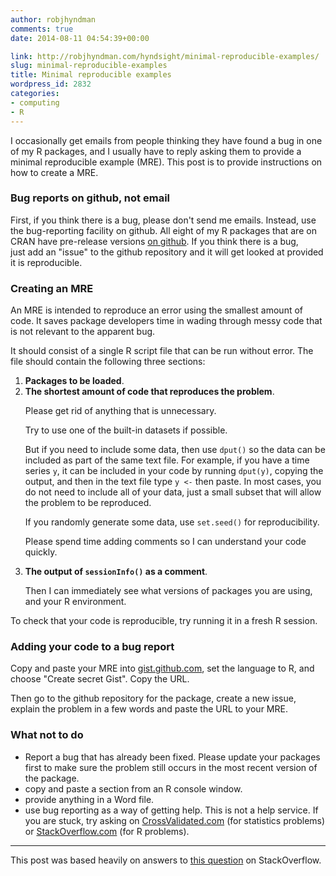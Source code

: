 ```yaml
---
author: robjhyndman
comments: true
date: 2014-08-11 04:54:39+00:00

link: http://robjhyndman.com/hyndsight/minimal-reproducible-examples/
slug: minimal-reproducible-examples
title: Minimal reproducible examples
wordpress_id: 2832
categories:
- computing
- R
---
```


I occasionally get emails from people thinking they have found a bug in one of my R packages, and I usually have to reply asking them to provide a minimal reproducible example (MRE). This post is to provide instructions on how to create a MRE.<!-- more -->



### Bug reports on github, not email



First, if you think there is a bug, please don't send me emails. Instead, use the bug-reporting facility on github. All eight of my R packages that are on CRAN have pre-release versions [on github](https://github.com/robjhyndman?tab=repositories). If you think there is a bug, just add an "issue" to the github repository and it will get looked at provided it is reproducible.



### Creating an MRE



An MRE is intended to reproduce an error using the smallest amount of code. It saves package developers time in wading through messy code that is not relevant to the apparent bug.

It should consist of a single R script file that can be run without error. The file should contain the following three sections:
    
<ol>
<li> <b>Packages to be loaded</b>.
    
<li><b>The shortest amount of code that reproduces the problem</b>.
<p>Please get rid of anything that is unnecessary.
<p>Try to use one of the built-in datasets if possible.
<p>But if you need to include some data, then use <code>dput()</code> so the data can be included as part of the same text file. For example, if you have a time series <code>y</code>, it can be included in your code by running <code>dput(y)</code>, copying the output, and then in the text file type <code>y <-</code> then paste. In most cases, you do not need to include all of your data, just a small subset that will allow the problem to be reproduced.
<p>If you randomly generate some data, use <code>set.seed()</code> for reproducibility.
<p>Please spend time adding comments so I can understand your code quickly.

<li> <b>The output of <code>sessionInfo()</code> as a comment</b>.
<p>Then I can immediately see what versions of packages you are using, and your R environment.</li>
</ol>


To check that your code is reproducible, try running it in a fresh R session.

### Adding your code to a bug report

Copy and paste your MRE into [gist.github.com](https://gist.github.com/), set the language to R, and choose "Create secret Gist". Copy the URL.

Then go to the github repository for the package, create a new issue, explain the problem in a few words and paste the URL to your MRE.

### What not to do

  * Report a bug that has already been fixed. Please update your packages first to make sure the problem still occurs in the most recent version of the package.
  * copy and paste a section from an R console window.
  * provide anything in a Word file.
  * use bug reporting as a way of getting help. This is not a help service. If you are stuck, try asking on [CrossValidated.com](http://crossvalidated.com) (for statistics problems) or [StackOverflow.com](http://stackoverflow.com) (for R problems).

* * *

This post was based heavily on answers to [this question](http://stackoverflow.com/q/5963269/144157) on StackOverflow.
